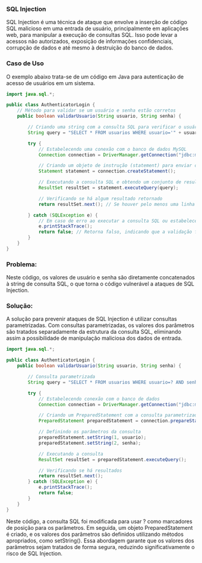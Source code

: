 ### SQL Injection

SQL Injection é uma técnica de ataque que envolve a inserção de código SQL malicioso em uma entrada de usuário, principalmente em aplicações web, para manipular a execução de consultas SQL. Isso pode levar a acessos não autorizados, exposição de informações confidenciais, corrupção de dados e até mesmo à destruição do banco de dados.

### Caso de Uso

O exemplo abaixo trata-se de um código em Java para autenticação de acesso de usuários em um sistema.

```java
import java.sql.*;

public class AuthenticatorLogin {
    // Método para validar se um usuário e senha estão corretos
    public boolean validarUsuario(String usuario, String senha) {

        // Criando uma string com a consulta SQL para verificar o usuário e a senha
        String query = "SELECT * FROM usuarios WHERE usuario='" + usuario + "' AND senha='" + senha + "'";

        try {
            // Estabelecendo uma conexão com o banco de dados MySQL
            Connection connection = DriverManager.getConnection("jdbc:mysql://localhost:3306/banco_de_dados", "usuario", "senha");

            // Criando um objeto de instrução (statement) para enviar consultas SQL ao banco de dados
            Statement statement = connection.createStatement();

            // Executando a consulta SQL e obtendo um conjunto de resultados (ResultSet)
            ResultSet resultSet = statement.executeQuery(query);

            // Verificando se há algum resultado retornado
            return resultSet.next(); // Se houver pelo menos uma linha no resultado, retorna verdadeiro; caso contrário, retorna falso

        } catch (SQLException e) {
            // Em caso de erro ao executar a consulta SQL ou estabelecer conexão com o banco de dados, imprime o erro
            e.printStackTrace();
            return false; // Retorna falso, indicando que a validação falhou devido a um erro
        }
    }
}
```

### Problema:

Neste código, os valores de usuário e senha são diretamente concatenados à string de consulta SQL, o que torna o código vulnerável a ataques de SQL Injection.

### Solução: 

A solução para prevenir ataques de SQL Injection é utilizar consultas parametrizadas. Com consultas parametrizadas, os valores dos parâmetros são tratados separadamente da estrutura da consulta SQL, eliminando assim a possibilidade de manipulação maliciosa dos dados de entrada.

```java
import java.sql.*;

public class AuthenticatorLogin {
    public boolean validarUsuario(String usuario, String senha) {

        // Consulta parametrizada
        String query = "SELECT * FROM usuarios WHERE usuario=? AND senha=?";

        try {
            // Estabelecendo conexão com o banco de dados
            Connection connection = DriverManager.getConnection("jdbc:mysql://localhost:3306/banco_de_dados", "usuario", "senha");

            // Criando um PreparedStatement com a consulta parametrizada
            PreparedStatement preparedStatement = connection.prepareStatement(query);

            // Definindo os parâmetros da consulta
            preparedStatement.setString(1, usuario);
            preparedStatement.setString(2, senha);

            // Executando a consulta
            ResultSet resultSet = preparedStatement.executeQuery();

            // Verificando se há resultados
            return resultSet.next();
        } catch (SQLException e) {
            e.printStackTrace();
            return false;
        }
    }
}
```

Neste código, a consulta SQL foi modificada para usar ? como marcadores de posição para os parâmetros. Em seguida, um objeto PreparedStatement é criado, e os valores dos parâmetros são definidos utilizando métodos apropriados, como setString(). Essa abordagem garante que os valores dos parâmetros sejam tratados de forma segura, reduzindo significativamente o risco de SQL Injection.

